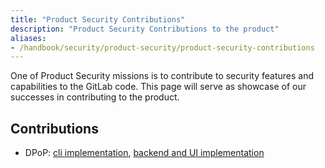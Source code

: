 ```yaml
---
title: "Product Security Contributions"
description: "Product Security Contributions to the product"
aliases:
- /handbook/security/product-security/product-security-contributions
---
```


One of Product Security missions is to contribute to security features and capabilities to the GitLab code. This page will serve as showcase of our successes in contributing to the product.

## Contributions

- DPoP: [cli implementation](https://gitlab.com/gitlab-org/cli/-/merge_requests/1389), [backend and UI implementation](https://gitlab.com/gitlab-org/gitlab/-/merge_requests/148175)